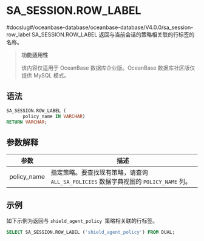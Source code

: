 SA_SESSION.ROW_LABEL 
=========================================
#docslug#/oceanbase-database/oceanbase-database/V4.0.0/sa_session-row_label
SA_SESSION.ROW_LABEL 返回与当前会话的策略相关联的行标签的名称。

>**功能适用性**
>
>该内容仅适用于 OceanBase 数据库企业版。OceanBase 数据库社区版仅提供 MySQL 模式。

语法 
-----------

```sql
SA_SESSION.ROW_LABEL (
      policy_name IN VARCHAR)
RETURN VARCHAR;
```



参数解释 
-------------



|   **参数**    |                          **描述**                           |
|-------------|-----------------------------------------------------------|
| policy_name | 指定策略。要查找现有策略，请查询 `ALL_SA_POLICIES` 数据字典视图的 `POLICY_NAME` 列。 |



示例 
-----------

如下示例为返回与 `shield_agent_policy `策略相关联的行标签。

```sql
SELECT SA_SESSION.ROW_LABEL ('shield_agent_policy') FROM DUAL;
```



